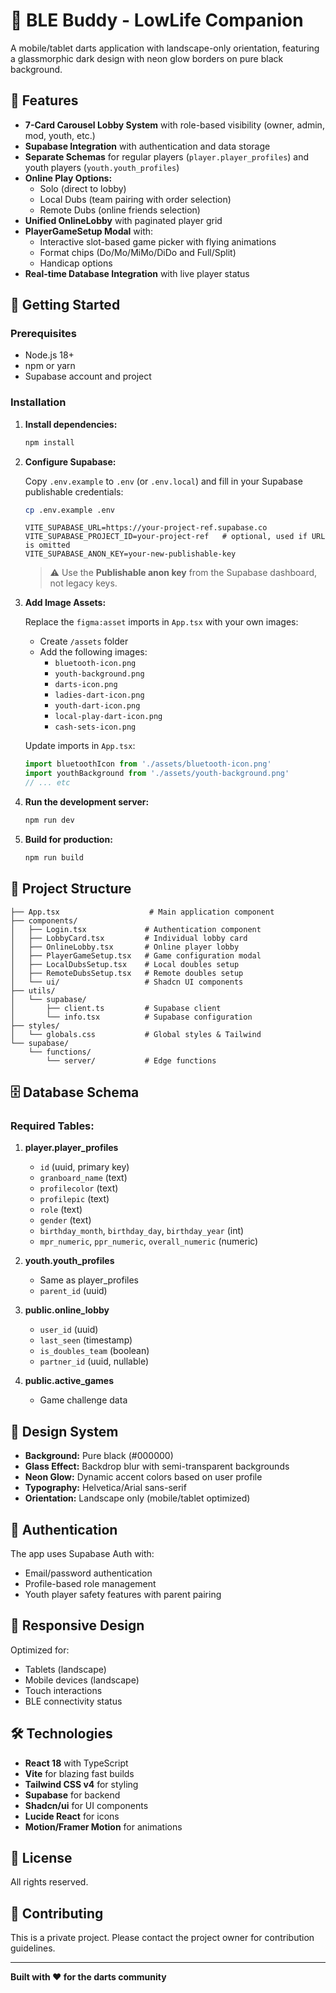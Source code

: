 # 🎯 BLE Buddy - LowLife Companion

A mobile/tablet darts application with landscape-only orientation, featuring a glassmorphic dark design with neon glow borders on pure black background.

## 🌟 Features

- **7-Card Carousel Lobby System** with role-based visibility (owner, admin, mod, youth, etc.)
- **Supabase Integration** with authentication and data storage
- **Separate Schemas** for regular players (`player.player_profiles`) and youth players (`youth.youth_profiles`)
- **Online Play Options:**
  - Solo (direct to lobby)
  - Local Dubs (team pairing with order selection)
  - Remote Dubs (online friends selection)
- **Unified OnlineLobby** with paginated player grid
- **PlayerGameSetup Modal** with:
  - Interactive slot-based game picker with flying animations
  - Format chips (Do/Mo/MiMo/DiDo and Full/Split)
  - Handicap options
- **Real-time Database Integration** with live player status

## 🚀 Getting Started

### Prerequisites

- Node.js 18+ 
- npm or yarn
- Supabase account and project

### Installation

1. **Install dependencies:**
   ```bash
   npm install
   ```

2. **Configure Supabase:**
   
   Copy `.env.example` to `.env` (or `.env.local`) and fill in your Supabase publishable credentials:
   ```bash
   cp .env.example .env
   ```
   ```env
   VITE_SUPABASE_URL=https://your-project-ref.supabase.co
   VITE_SUPABASE_PROJECT_ID=your-project-ref   # optional, used if URL is omitted
   VITE_SUPABASE_ANON_KEY=your-new-publishable-key
   ```
   > ⚠️ Use the **Publishable anon key** from the Supabase dashboard, not legacy keys.

3. **Add Image Assets:**
   
   Replace the `figma:asset` imports in `App.tsx` with your own images:
   - Create `/assets` folder
   - Add the following images:
     - `bluetooth-icon.png`
     - `youth-background.png`
     - `darts-icon.png`
     - `ladies-dart-icon.png`
     - `youth-dart-icon.png`
     - `local-play-dart-icon.png`
     - `cash-sets-icon.png`
   
   Update imports in `App.tsx`:
   ```typescript
   import bluetoothIcon from './assets/bluetooth-icon.png'
   import youthBackground from './assets/youth-background.png'
   // ... etc
   ```

4. **Run the development server:**
   ```bash
   npm run dev
   ```

5. **Build for production:**
   ```bash
   npm run build
   ```

## 📁 Project Structure

```
├── App.tsx                    # Main application component
├── components/
│   ├── Login.tsx             # Authentication component
│   ├── LobbyCard.tsx         # Individual lobby card
│   ├── OnlineLobby.tsx       # Online player lobby
│   ├── PlayerGameSetup.tsx   # Game configuration modal
│   ├── LocalDubsSetup.tsx    # Local doubles setup
│   ├── RemoteDubsSetup.tsx   # Remote doubles setup
│   └── ui/                   # Shadcn UI components
├── utils/
│   └── supabase/
│       ├── client.ts         # Supabase client
│       └── info.tsx          # Supabase configuration
├── styles/
│   └── globals.css           # Global styles & Tailwind
└── supabase/
    └── functions/
        └── server/           # Edge functions
```

## 🗄️ Database Schema

### Required Tables:

1. **player.player_profiles**
   - `id` (uuid, primary key)
   - `granboard_name` (text)
   - `profilecolor` (text)
   - `profilepic` (text)
   - `role` (text)
   - `gender` (text)
   - `birthday_month`, `birthday_day`, `birthday_year` (int)
   - `mpr_numeric`, `ppr_numeric`, `overall_numeric` (numeric)

2. **youth.youth_profiles**
   - Same as player_profiles
   - `parent_id` (uuid)

3. **public.online_lobby**
   - `user_id` (uuid)
   - `last_seen` (timestamp)
   - `is_doubles_team` (boolean)
   - `partner_id` (uuid, nullable)

4. **public.active_games**
   - Game challenge data

## 🎨 Design System

- **Background:** Pure black (#000000)
- **Glass Effect:** Backdrop blur with semi-transparent backgrounds
- **Neon Glow:** Dynamic accent colors based on user profile
- **Typography:** Helvetica/Arial sans-serif
- **Orientation:** Landscape only (mobile/tablet optimized)

## 🔐 Authentication

The app uses Supabase Auth with:
- Email/password authentication
- Profile-based role management
- Youth player safety features with parent pairing

## 📱 Responsive Design

Optimized for:
- Tablets (landscape)
- Mobile devices (landscape)
- Touch interactions
- BLE connectivity status

## 🛠️ Technologies

- **React 18** with TypeScript
- **Vite** for blazing fast builds
- **Tailwind CSS v4** for styling
- **Supabase** for backend
- **Shadcn/ui** for UI components
- **Lucide React** for icons
- **Motion/Framer Motion** for animations

## 📄 License

All rights reserved.

## 🤝 Contributing

This is a private project. Please contact the project owner for contribution guidelines.

---

**Built with ❤️ for the darts community**
